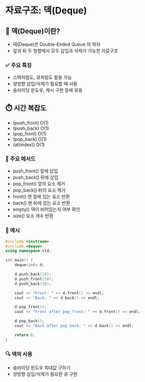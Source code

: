 #  자료구조: 덱(Deque)

## 📂 덱(Deque)이란?

- 덱(Deque)은 Double-Ended Queue 의 약자 
- 앞과 뒤 두 방향에서 모두 삽입과 삭제가 가능한 자료구조

### ✅ 주요 특징

- 스택처럼도, 큐처럼도 활용 가능
- 양방향 삽입/삭제가 필요할 때 사용
- 슬라이딩 윈도우, 캐시 구현 등에 유용

## ⏱️ 시간 복잡도

- (push_front)	O(1)
- (push_back)	O(1)
- (pop_front)	O(1)
- (pop_back)	O(1)
- (at(index))   O(1)

### 🔧 주요 메서드 

- push_front() 앞에 삽입 
- push_back()  뒤에 삽입 
- pop_front()  앞의 요소 제거 
- pop_back()   뒤의 요소 제거 
- front()      맨 앞에 있는 요소 반환
- back()       맨 뒤에 있는 요소 반환 
- empty()      덱이 비어있는지 여부 확인 
- size()       요소 개수 반환 

### 📎 예시 

```cpp
#include <iostream>
#include <deque>
using namespace std;

int main() {
    deque<int> d;

    d.push_back(10);    
    d.push_front(20);  
    d.push_back(30);    

    cout << "Front: " << d.front() << endl;
    cout << "Back: " << d.back() << endl;  

    d.pop_front();
    cout << "Front after pop_front: " << d.front() << endl; 

    d.pop_back();
    cout << "Back after pop_back: " << d.back() << endl;

    return 0;
}
```

### 🔍 덱의 사용 

- 슬라이딩 윈도우 최대값 구하기
- 양방향 삽입/삭제가 필요한 큐 구현